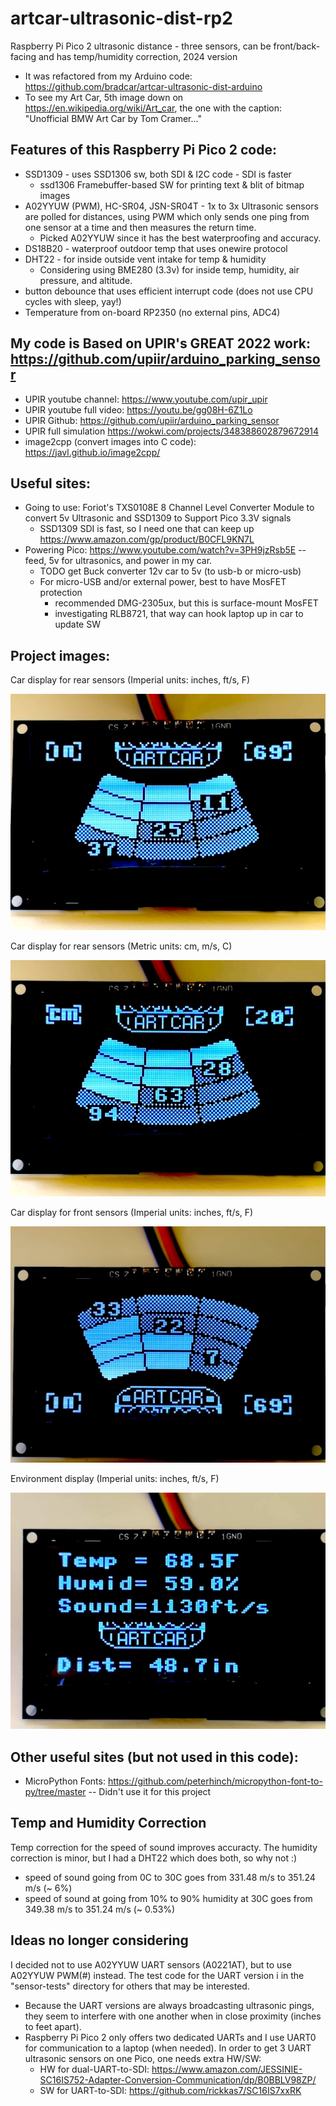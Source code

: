 # artcar-ultrasonic-dist-rp2
Raspberry Pi Pico 2 ultrasonic distance - three sensors, can be front/back-facing and has temp/humidity correction, 2024 version
* It was refactored from my Arduino code: https://github.com/bradcar/artcar-ultrasonic-dist-arduino
* To see my Art Car, 5th image down on https://en.wikipedia.org/wiki/Art_car, the one with the caption: "Unofficial BMW Art Car by Tom Cramer..."

## Features of this Raspberry Pi Pico 2 code:
* SSD1309 - uses SSD1306 sw, both SDI & I2C code - SDI is faster
  * ssd1306 Framebuffer-based SW for printing text & blit of bitmap images
* A02YYUW (PWM), HC-SR04, JSN-SR04T - 1x to 3x Ultrasonic sensors are polled for distances, using PWM which only sends one ping from one sensor at a time and then measures the return time.
  * Picked A02YYUW since it has the best waterproofing and accuracy.
* DS18B20 - waterproof outdoor temp that uses onewire protocol
* DHT22 - for inside outside vent intake for temp & humidity
  * Considering using BME280 (3.3v) for inside temp, humidity, air pressure, and altitude.
* button debounce that uses efficient interrupt code (does not use CPU cycles with sleep, yay!)
* Temperature from on-board RP2350 (no external pins, ADC4)
 
## My code is Based on UPIR's GREAT 2022 work: https://github.com/upiir/arduino_parking_sensor
* UPIR youtube channel: https://www.youtube.com/upir_upir
* UPIR youtube full video: https://youtu.be/gg08H-6Z1Lo
* UPIR Github: https://github.com/upiir/arduino_parking_sensor
* UPIR full simulation https://wokwi.com/projects/348388602879672914
* image2cpp (convert images into C code): https://javl.github.io/image2cpp/

## Useful sites:
* Going to use: Foriot's TXS0108E 8 Channel Level Converter Module to convert 5v Ultrasonic and SSD1309 to Support Pico 3.3V signals
  * SSD1309 SDI is fast, so I need one that can keep up https://www.amazon.com/gp/product/B0CFL9KN7L
* Powering Pico: https://www.youtube.com/watch?v=3PH9jzRsb5E -- feed, 5v for ultrasonics, and power in my car.
  * TODO get Buck converter 12v car to 5v (to usb-b or micro-usb)
  * For micro-USB and/or external power, best to have MosFET protection
    * recommended DMG-2305ux, but this is surface-mount MosFET
    * investigating RLB8721, that way can hook laptop up in car to update SW
   
## Project images:
Car display for rear sensors (Imperial units: inches, ft/s, F)

![Car display for rear sensors Imperial Units](imgs/car-back-display-imperial.jpg)

Car display for rear sensors (Metric units: cm, m/s, C)

![Car display for rear sensors Metric Units](imgs/car-back-display-metric.jpg)

Car display for front sensors (Imperial units: inches, ft/s, F)

![Car display for front sensors Imperial Units](imgs/car-front-display-imperial.jpg)

Environment display (Imperial units: inches, ft/s, F)

![Car display for Environment Imperial Units](imgs/env-display-imperial.jpg)

## Other useful sites (but not used in this code):
* MicroPython Fonts:  https://github.com/peterhinch/micropython-font-to-py/tree/master -- Didn't use it for this project

## Temp and Humidity Correction
Temp correction for the speed of sound improves accuracty. The humidity correction is minor, but I had a DHT22 which does both, so why not :)
* speed of sound going from 0C to 30C goes from 331.48 m/s to 351.24 m/s (~ 6%)
* speed of sound at going from 10% to 90% humidity at 30C goes from 349.38 m/s to 351.24 m/s (~ 0.53%)

## Ideas no longer considering
I decided not to use A02YYUW UART sensors (A0221AT), but to use A02YYUW PWM(#) instead.  The test code for the UART version i in the "sensor-tests" directory for others that may be interested. 
* Because the UART versions are always broadcasting ultrasonic pings, they seem to interfere with one another when in close proximity (inches to feet apart).
* Raspberry Pi Pico 2 only offers two dedicated UARTs and I use UART0 for communication to a laptop (when needed). In order to get 3 UART ultrasonic sensors on one Pico, one needs extra HW/SW: 
  * HW for dual-UART-to-SDI: https://www.amazon.com/JESSINIE-SC16IS752-Adapter-Conversion-Communication/dp/B0BBLV98ZP/
  * SW for UART-to-SDI: https://github.com/rickkas7/SC16IS7xxRK
